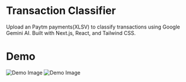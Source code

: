 # Transaction Classifier

Upload an Paytm payments(XLSV) to classify transactions using Google Gemini AI. Built with Next.js, React, and Tailwind CSS.

# Demo

![Demo Image](public/images/demo1.png)
![Demo Image](public/images/demo2.png)
